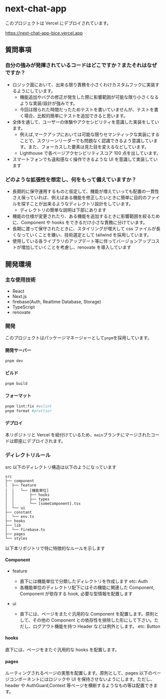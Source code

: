 # next-chat-app

このプロジェクトは Vercel にデプロイされています。

<https://next-chat-app-bice.vercel.app>

## 質問事項

### 自分の強みが発揮されているコードはどこですか？またそれはなぜですか？

- ロジック面において、出来る限り責務を小さくわけカスタムフックに実装するようにしています。
  - 機能追加やバグの修正が発生した際に影響範囲が可能な限り小さくなるような実装/設計が強みです。
  - 今回は限られた時間だったためテストを書いていませんが、テストを書く場合、比較的簡単にテストを追加できると思います。
- 全体を通して、ユーザーの体験やアクセシビリティを意識した実装をしています。
  - 例えば,マークアップにおいては可能な限りセマンティックな実装にすることで、スクリーンリーダーでも問題なく認識できるよう意識しています。また、フォーカスした要素は見た目を変えるなどしています。
  - Lighthouse で各ページアクセシビリティスコア 100 点を出しています。
- スマートフォンでも違和感なく操作できるような UI を意識して実装しています

### どのような拡張性を想定し、何をもって備えていますか？

- 長期的に保守運用するものと仮定して、機能が増えていっても配置の一貫性さえ保っていれば、例えばある機能を修正したいときに簡単に目的のファイルを探すことが出来るようなディレクトリ設計をしています。
  - ディレクトリの簡単な説明は下部にあります
- 機能の仕様が変更されたり、ある機能を追加するときに影響範囲を絞るために、Component や hooks をできるだけ小さな責務に分けています。
- 長期に渡って保守されたときに、スタイリングが増大して css ファイルが長くなっていくことを嫌い、技術選定として tailwind を採用しています。
- 使用している各ライブラリのアップデート等に伴ってバージョンアップコストが増加していくことを考慮し、renovate を導入しています

## 開発環境

### 主な使用技術

- React
- Next.js
- firebase(Auth, Realtime Database, Storage)
- TypeScript
- renovate

### 開発

このプロジェクトはパッケージマネージャーとして`pnpm`を採用しています。

#### 開発サーバー

```sh
pnpm dev
```

#### ビルド

```sh
pnpm build
```

#### フォーマット

```sh
pnpm lint:fix #eslint
pnpm format #prettier
```

#### デプロイ

本リポジトリと Vercel を紐付けているため、`main`ブランチにマージされたコードは即座にデプロイされます。

### ディレクトリルール

src 以下のディレクトリ構造は以下のようになっています

```text
src
├── component
│  ├── feature
│  │   └── [機能単位]
│  │       ├── hooks
│  │       ├── types
│  │       └── [someComponent].tsx
│  └── ui
├── constant
│  └── env.ts
├── hooks
├── lib
│  └── firebase.ts
├── pages
└── styles
```

以下本リポジトリで特に特徴的なルールを示します

#### Component

- feature

  - 直下には機能単位で分類したディレクトリを作成します
    etc: Auth
  - 各機能単位のディレクトリ配下にはその機能に関連した Component, Component が依存する hook, 必要な型情報を配置します

- ui

  - 直下には、ページをまたぐ汎用的な Component を配置します。原則として、その他の Component との依存性を排除した形にして下さい。ただし、ログアウト機能を持つ Header などは例外とします。
    etc: Button

#### hooks

直下には、ページをまたぐ汎用的な hooks を配置します。

#### pages

ルーティングされるページの実態を配置します。原則として、pages 以下のページコンポーネントにはロジックや UI を保持させないようにします。ただし、header や AuthGuard,Context 等ページを横断するようなもの等は配置できます。
